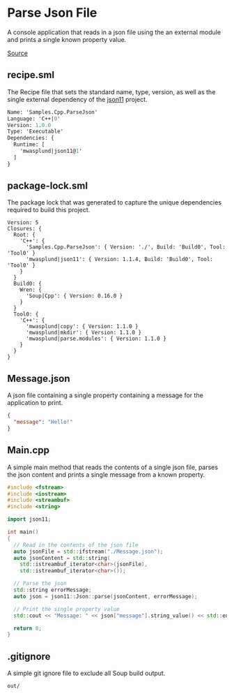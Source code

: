 #  Parse Json File
A console application that reads in a json file using the an external module and prints a single known property value.

[Source](https://github.com/soup-build/soup/tree/main/samples/cpp/parse-json)

## recipe.sml
The Recipe file that sets the standard name, type, version, as well as the single external dependency of the [json11](https://github.com/dropbox/json11) project.
```sml
Name: 'Samples.Cpp.ParseJson'
Language: 'C++|0'
Version: 1.0.0
Type: 'Executable'
Dependencies: {
  Runtime: [
    'mwasplund|json11@1'
  ]
}
```

## package-lock.sml
The package lock that was generated to capture the unique dependencies required to build this project.
```
Version: 5
Closures: {
  Root: {
    'C++': {
      'Samples.Cpp.ParseJson': { Version: './', Build: 'Build0', Tool: 'Tool0' }
      'mwasplund|json11': { Version: 1.1.4, Build: 'Build0', Tool: 'Tool0' }
    }
  }
  Build0: {
    Wren: {
      'Soup|Cpp': { Version: 0.16.0 }
    }
  }
  Tool0: {
    'C++': {
      'mwasplund|copy': { Version: 1.1.0 }
      'mwasplund|mkdir': { Version: 1.1.0 }
      'mwasplund|parse.modules': { Version: 1.1.0 }
    }
  }
}
```

## Message.json
A json file containing a single property containing a message for the application to print.
```json
{
  "message": "Hello!"
}
```

## Main.cpp
A simple main method that reads the contents of a single json file, parses the json content and prints a single message from a known property.
```cpp
#include <fstream>
#include <iostream>
#include <streambuf>
#include <string>

import json11;

int main()
{
  // Read in the contents of the json file
  auto jsonFile = std::ifstream("./Message.json");
  auto jsonContent = std::string(
    std::istreambuf_iterator<char>(jsonFile),
    std::istreambuf_iterator<char>());

  // Parse the json
  std::string errorMessage;
  auto json = json11::Json::parse(jsonContent, errorMessage);

  // Print the single property value
  std::cout << "Message: " << json["message"].string_value() << std::endl;

  return 0;
}
```

## .gitignore
A simple git ignore file to exclude all Soup build output.
```
out/
```